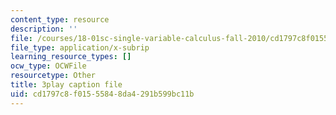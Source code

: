 ```yaml
---
content_type: resource
description: ''
file: /courses/18-01sc-single-variable-calculus-fall-2010/cd1797c8f01555848da4291b599bc11b_jBkXbAgMj6s.vtt
file_type: application/x-subrip
learning_resource_types: []
ocw_type: OCWFile
resourcetype: Other
title: 3play caption file
uid: cd1797c8-f015-5584-8da4-291b599bc11b
---
```

